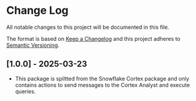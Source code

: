 # Change Log

All notable changes to this project will be documented in this file.

The format is based on [Keep a Changelog](https://keepachangelog.com/)
and this project adheres to [Semantic Versioning](https://semver.org/).

## [1.0.0] - 2025-03-23

- This package is spiltted from the Snowflake Cortex package and only contains actions to send messages to the Cortex Analyst and execute queries.
